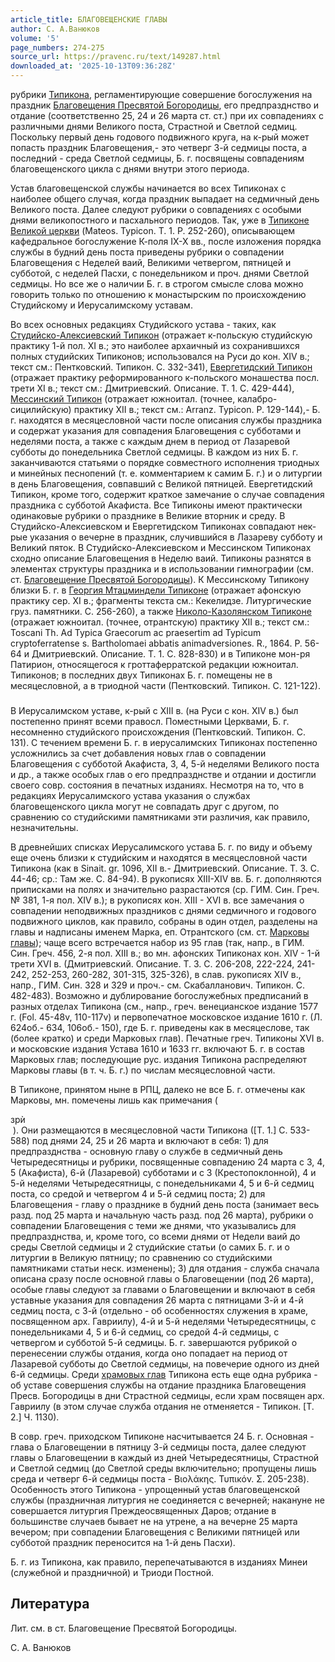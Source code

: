 ```yaml
---
article_title: БЛАГОВЕЩЕНСКИЕ ГЛАВЫ
author: С. А.Ванюков
volume: '5'
page_numbers: 274-275
source_url: https://pravenc.ru/text/149287.html
downloaded_at: '2025-10-13T09:36:28Z'
---
```


рубрики [Типикона](https://pravenc.ru/text/Типикона.html), регламентирующие совершение богослужения на праздник [Благовещения Пресвятой Богородицы](<https://pravenc.ru/text/Благовещения Пресвятой Богородицы.html>), его предпразднство и отдание (соответственно 25, 24 и 26 марта ст. ст.) при их совпадениях с различными днями Великого поста, Страстной и Светлой седмиц. Поскольку первый день годового подвижного круга, на к-рый может попасть праздник Благовещения,- это четверг 3-й седмицы поста, а последний - среда Светлой седмицы, Б. г. посвящены совпадениям благовещенского цикла с днями внутри этого периода.

Устав благовещенской службы начинается во всех Типиконах с наиболее общего случая, когда праздник выпадает на седмичный день Великого поста. Далее следуют рубрики о совпадениях с особыми днями великопостного и пасхального периодов. Так, уже в [Типиконе Великой церкви](<https://pravenc.ru/text/Типикон Великой церкви.html>) (Mateos. Typicon. T. 1. P. 252-260), описывающем кафедральное богослужение К-поля IX-X вв., после изложения порядка службы в будний день поста приведены рубрики о совпадении Благовещения с Неделей ваий, Великими четвергом, пятницей и субботой, с неделей Пасхи, с понедельником и проч. днями Светлой седмицы. Но все же о наличии Б. г. в строгом смысле слова можно говорить только по отношению к монастырским по происхождению Студийскому и Иерусалимскому уставам.

Во всех основных редакциях Студийского устава - таких, как [Студийско-Алексиевский Типикон](<https://pravenc.ru/text/Студийско-Алексиевский Типикон.html>) (отражает к-польскую студийскую практику 1-й пол. XI в.; это наиболее архаичный из сохранившихся полных студийских Типиконов; использовался на Руси до кон. XIV в.; текст см.: Пентковский. Типикон. С. 332-341), [Евергетидский Типикон](<https://pravenc.ru/text/Евергетидский Типикон.html>) (отражает практику реформированного к-польского монашества посл. трети XI в.; текст см.: Дмитриевский. Описание. Т. 1. С. 429-444), [Мессинский Типикон](<https://pravenc.ru/text/Мессинский Типикон.html>) (отражает южноитал. (точнее, калабро-сицилийскую) практику XII в.; текст см.: Arranz. Typicon. P. 129-144),- Б. г. находятся в месяцесловной части после описания службы праздника и содержат указания для совпадения Благовещения с субботами и неделями поста, а также с каждым днем в период от Лазаревой субботы до понедельника Светлой седмицы. В каждом из них Б. г. заканчиваются статьями о порядке совместного исполнения триодных и минейных песнопений (т. е. комментарием к самим Б. г.) и о литургии в день Благовещения, совпавший с Великой пятницей. Евергетидский Типикон, кроме того, содержит краткое замечание о случае совпадения праздника с субботой Акафиста. Все Типиконы имеют практически одинаковые рубрики о празднике в Великие вторник и среду. В Студийско-Алексиевском и Евергетидском Типиконах совпадают нек-рые указания о вечерне в праздник, случившийся в Лазареву субботу и Великий пяток. В Студийско-Алексиевском и Мессинском Типиконах сходно описание Благовещения в Неделю ваий. Типиконы разнятся в элементах структуры праздника и в использовании гимнографии (см. ст. [Благовещение Пресвятой Богородицы](<https://pravenc.ru/text/Благовещение Пресвятой Богородицы.html>)). К Мессинскому Типикону близки Б. г. в [Георгия Мтацминдели Типиконе](<https://pravenc.ru/text/Георгия Мтацминдели Типиконе.html>) (отражает афонскую практику сер. XI в.; фрагменты текста см.: Кекелидзе. Литургические груз. памятники. С. 256-260), а также [Николо-Казолянском Типиконе](<https://pravenc.ru/text/Николо-Казолянском Типиконе.html>) (отражает южноитал. (точнее, отрантскую) практику XII в.; текст см.: Toscani Th. Ad Typica Graecorum ac praesertim ad Typicum cryptoferratense s. Bartholomaei abbatis animadversiones. R., 1864. P. 56-64 и Дмитриевский. Описание. Т. 1. С. 828-830) и в Типиконе мон-ря Патирион, относящегося к гроттаферратской редакции южноитал. Типиконов; в последних двух Типиконах Б. г. помещены не в месяцесловной, а в триодной части (Пентковский. Типикон. С. 121-122).

###

В Иерусалимском уставе, к-рый с XIII в. (на Руси с кон. XIV в.) был постепенно принят всеми правосл. Поместными Церквами, Б. г. несомненно студийского происхождения (Пентковский. Типикон. С. 131). С течением времени Б. г. в иерусалимских Типиконах постепенно усложнились за счет добавления новых глав о совпадении Благовещения с субботой Акафиста, 3, 4, 5-й неделями Великого поста и др., а также особых глав о его предпразднстве и отдании и достигли своего совр. состояния в печатных изданиях. Несмотря на то, что в редакциях Иерусалимского устава указания о службах благовещенского цикла могут не совпадать друг с другом, по сравнению со студийскими памятниками эти различия, как правило, незначительны.

В древнейших списках Иерусалимского устава Б. г. по виду и объему еще очень близки к студийским и находятся в месяцесловной части Типикона (как в Sinait. gr. 1096, XII в.- Дмитриевский. Описание. Т. 3. С. 44-46; ср.: Там же. С. 84-94). В рукописях XIII-XIV вв. Б. г. дополняются приписками на полях и значительно разрастаются (ср. ГИМ. Син. Греч. № 381, 1-я пол. XIV в.); в рукописях кон. XIII - XVI в. все замечания о совпадении неподвижных праздников с днями седмичного и годового подвижного циклов, как правило, собраны в один отдел, разделены на главы и надписаны именем Марка, еп. Отрантского (см. ст. [Марковы главы](<https://pravenc.ru/text/Марковы главы.html>)); чаще всего встречается набор из 95 глав (так, напр., в ГИМ. Син. Греч. 456, 2-я пол. XIII в.; во мн. афонских Типиконах кон. XIV - 1-й трети XVI в. (Дмитриевский. Описание. Т. 3. С. 206-208, 222-224, 241-242, 252-253, 260-282, 301-315, 325-326), в слав. рукописях XIV в., напр., ГИМ. Син. 328 и 329 и проч.- см. Скабалланович. Типикон. С. 482-483). Возможно и дублирование богослужебных предписаний в разных отделах Типикона (см., напр., греч. венецианское издание 1577 г. (Fol. 45-48v, 110-117v) и первопечатное московское издание 1610 г. (Л. 624об.- 634, 106об.- 150), где Б. г. приведены как в месяцеслове, так (более кратко) и среди Марковых глав). Печатные греч. Типиконы XVI в. и московские издания Устава 1610 и 1633 гг. включают Б. г. в состав Марковых глав; последующие рус. издания Типикона распределяют Марковы главы (в т. ч. Б. г.) по числам месяцесловной части.

В Типиконе, принятом ныне в РПЦ, далеко не все Б. г. отмечены как Марковы, мн. помечены лишь как примечания (<div class="cu">зрѝ</div> ). Они размещаются в месяцесловной части Типикона ([Т. 1.] С. 533-588) под днями 24, 25 и 26 марта и включают в себя: 1) для предпразднства - основную главу о службе в седмичный день Четыредесятницы и рубрики, посвященные совпадению 24 марта с 3, 4, 5 (Акафиста), 6-й (Лазаревой) субботами и с 3 (Крестопоклонной), 4 и 5-й неделями Четыредесятницы, с понедельниками 4, 5 и 6-й седмиц поста, со средой и четвергом 4 и 5-й седмиц поста; 2) для Благовещения - главу о празднике в будний день поста (занимает весь разд. под 25 марта и начальную часть разд. под 26 марта), рубрики о совпадении Благовещения с теми же днями, что указывались для предпразднства, и, кроме того, со всеми днями от Недели ваий до среды Светлой седмицы и 2 студийские статьи (о самих Б. г. и о литургии в Великую пятницу; по сравнению со студийскими памятниками статьи неск. изменены); 3) для отдания - служба сначала описана сразу после основной главы о Благовещении (под 26 марта), особые главы следуют за главами о Благовещении и включают в себя уставные указания для совпадения 26 марта с пятницами 3-й и 4-й седмиц поста, с 3-й (отдельно - об особенностях служения в храме, посвященном арх. Гавриилу), 4-й и 5-й неделями Четыредесятницы, с понедельниками 4, 5 и 6-й седмиц, со средой 4-й седмицы, с четвергом и субботой 5-й седмицы. Б. г. завершаются рубрикой о перенесении службы отдания, когда оно попадает на период от Лазаревой субботы до Светлой седмицы, на повечерие одного из дней 6-й седмицы. Среди [храмовых глав](<https://pravenc.ru/text/храмовых глав.html>) Типикона есть еще одна рубрика - об уставе совершения службы на отдание праздника Благовещения Пресв. Богородицы в дни Страстной седмицы, если храм посвящен арх. Гавриилу (в этом случае служба отдания не отменяется - Типикон. [Т. 2.] Ч. 1130).

В совр. греч. приходском Типиконе насчитывается 24 Б. г. Основная - глава о Благовещении в пятницу 3-й седмицы поста, далее следуют главы о Благовещении в каждый из дней Четыредесятницы, Страстной и Светлой седмиц (до Светлой среды включительно; пропущены лишь среда и четверг 6-й седмицы поста - Βιολάκης. Τυπικόν. Σ. 205-238). Особенность этого Типикона - упрощенный устав благовещенской службы (праздничная литургия не соединяется с вечерней; накануне не совершается литургия Преждеосвященных Даров; отдание в большинстве случаев бывает не на утрене, а на вечерне 25 марта вечером; при совпадении Благовещения с Великими пятницей или субботой праздник переносится на 1-й день Пасхи).

Б. г. из Типикона, как правило, перепечатываются в изданиях Минеи (служебной и праздничной) и Триоди Постной.

## Литература

Лит. см. в ст. Благовещение Пресвятой Богородицы.

С. А.  Ванюков
